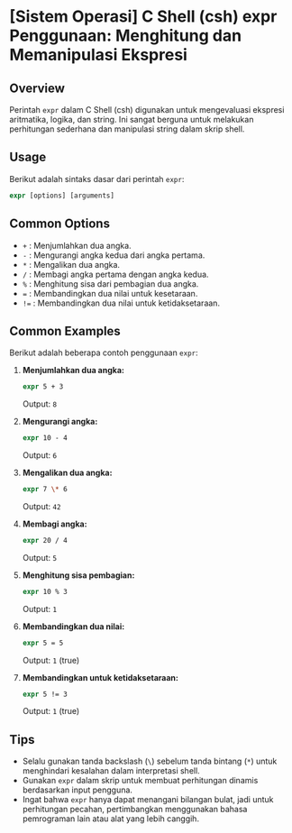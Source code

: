 # [Sistem Operasi] C Shell (csh) expr Penggunaan: Menghitung dan Memanipulasi Ekspresi

## Overview
Perintah `expr` dalam C Shell (csh) digunakan untuk mengevaluasi ekspresi aritmatika, logika, dan string. Ini sangat berguna untuk melakukan perhitungan sederhana dan manipulasi string dalam skrip shell.

## Usage
Berikut adalah sintaks dasar dari perintah `expr`:

```csh
expr [options] [arguments]
```

## Common Options
- `+` : Menjumlahkan dua angka.
- `-` : Mengurangi angka kedua dari angka pertama.
- `*` : Mengalikan dua angka.
- `/` : Membagi angka pertama dengan angka kedua.
- `%` : Menghitung sisa dari pembagian dua angka.
- `=` : Membandingkan dua nilai untuk kesetaraan.
- `!=` : Membandingkan dua nilai untuk ketidaksetaraan.

## Common Examples
Berikut adalah beberapa contoh penggunaan `expr`:

1. **Menjumlahkan dua angka:**
   ```csh
   expr 5 + 3
   ```
   Output: `8`

2. **Mengurangi angka:**
   ```csh
   expr 10 - 4
   ```
   Output: `6`

3. **Mengalikan dua angka:**
   ```csh
   expr 7 \* 6
   ```
   Output: `42`

4. **Membagi angka:**
   ```csh
   expr 20 / 4
   ```
   Output: `5`

5. **Menghitung sisa pembagian:**
   ```csh
   expr 10 % 3
   ```
   Output: `1`

6. **Membandingkan dua nilai:**
   ```csh
   expr 5 = 5
   ```
   Output: `1` (true)

7. **Membandingkan untuk ketidaksetaraan:**
   ```csh
   expr 5 != 3
   ```
   Output: `1` (true)

## Tips
- Selalu gunakan tanda backslash (`\`) sebelum tanda bintang (`*`) untuk menghindari kesalahan dalam interpretasi shell.
- Gunakan `expr` dalam skrip untuk membuat perhitungan dinamis berdasarkan input pengguna.
- Ingat bahwa `expr` hanya dapat menangani bilangan bulat, jadi untuk perhitungan pecahan, pertimbangkan menggunakan bahasa pemrograman lain atau alat yang lebih canggih.